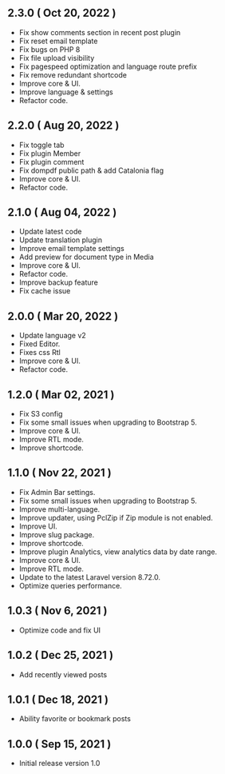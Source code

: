 ## 2.3.0 ( Oct 20, 2022 )

- Fix show comments section in recent post plugin
- Fix reset email template
- Fix bugs on PHP 8
- Fix file upload visibility
- Fix pagespeed optimization and language route prefix
- Fix remove redundant shortcode
- Improve core & UI.
- Improve language & settings
- Refactor code.

## 2.2.0 ( Aug 20, 2022 )

- Fix toggle tab
- Fix  plugin Member
- Fix plugin comment
- Fix dompdf public path & add Catalonia flag
- Improve core & UI.
- Refactor code.

## 2.1.0 ( Aug 04, 2022 )

- Update latest code
- Update translation plugin
- Improve email template settings
- Add preview for document type in Media
- Improve core & UI.
- Refactor code.
- Improve backup feature
- Fix cache issue

## 2.0.0 ( Mar 20, 2022 )

- Update language v2
- Fixed Editor.
- Fixes css Rtl
- Improve core & UI.
- Refactor code.

## 1.2.0 ( Mar 02, 2021 )

- Fix S3 config
- Fix some small issues when upgrading to Bootstrap 5.
- Improve core & UI.
- Improve RTL mode.
- Improve shortcode.

## 1.1.0 ( Nov 22, 2021 )

- Fix Admin Bar settings.
- Fix some small issues when upgrading to Bootstrap 5.
- Improve multi-language.
- Improve updater, using PclZip if Zip module is not enabled.
- Improve UI.
- Improve slug package.
- Improve shortcode.
- Improve plugin Analytics, view analytics data by date range.
- Improve core & UI.
- Improve RTL mode.
- Update to the latest Laravel version 8.72.0.
- Optimize queries performance.

## 1.0.3 ( Nov 6, 2021 )
- Optimize code and fix UI

## 1.0.2 ( Dec 25, 2021 )
- Add recently viewed posts

## 1.0.1 ( Dec 18, 2021 )
- Ability favorite or bookmark posts 

## 1.0.0 ( Sep 15, 2021 )
- Initial release version 1.0
